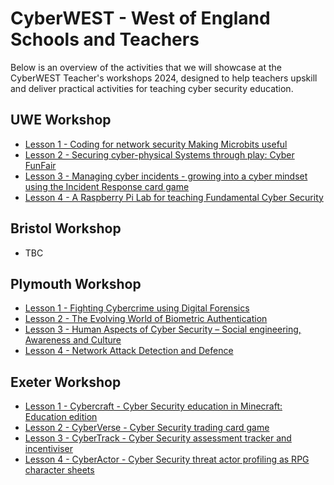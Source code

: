 # CyberWEST - West of England Schools and Teachers

Below is an overview of the activities that we will showcase at the CyberWEST Teacher's workshops 2024, designed to help teachers upskill and deliver practical activities for teaching cyber security education.

## UWE Workshop

* [Lesson 1 - Coding for network security Making Microbits useful](https://github.com/uwe-cyber/teachersworkshop2024/blob/main/lesson-microbitradiosecurity.md)
* [Lesson 2 - Securing cyber-physical Systems through play: Cyber FunFair](https://github.com/uwe-cyber/teachersworkshop2024/blob/main/lesson-cyberfunfair.md)
* [Lesson 3 - Managing cyber incidents - growing into a cyber mindset using the Incident Response card game](https://github.com/uwe-cyber/teachersworkshop2024/blob/main/lesson-IRM.md)
* [Lesson 4 - A Raspberry Pi Lab for teaching Fundamental Cyber Security](https://uwe-cyber.github.io/pilab/)

## Bristol Workshop

* TBC

## Plymouth Workshop

* [Lesson 1 - Fighting Cybercrime using Digital Forensics](https://github.com/UoP-Cyber/CyberWEST-2024/blob/main/Lession1.md)
* [Lesson 2 - The Evolving World of Biometric Authentication](https://github.com/UoP-Cyber/CyberWEST-2024/blob/main/Lession2.md)
* [Lesson 3 - Human Aspects of Cyber Security – Social engineering, Awareness and Culture](https://github.com/UoP-Cyber/CyberWEST-2024/blob/main/Lession3.md)
* [Lesson 4 - Network Attack Detection and Defence](https://github.com/UoP-Cyber/CyberWEST-2024/blob/main/Lession4.md)

## Exeter Workshop

* [Lesson 1 - Cybercraft - Cyber Security education in Minecraft: Education edition](https://github.com/ARH-UoE/blob/main/cybercraft.md)
* [Lesson 2 - CyberVerse - Cyber Security trading card game](https://github.com/ARH-UoE/blob/main/cyberverse.md)
* [Lesson 3 - CyberTrack - Cyber Security assessment tracker and incentiviser](https://github.com/ARH-UoE/blob/main/cybertrack.md)
* [Lesson 4 - CyberActor - Cyber Security threat actor profiling as RPG character sheets](https://github.com/ARH-UoE/blob/main/cyberactor.md)
        
